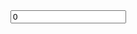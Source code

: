 <link rel="stylesheet" href="css/scrollnumber.css">
<script src="https://ajax.googleapis.com/ajax/libs/jquery/3.6.0/jquery.min.js"></script>
<script type="text/javascript" src="js/scrollnumber.js"></script>
<input type="text" value="0" class="scrollnumber">
<script>
  $('input.scrollnumber').scrollnumber();
</script>
